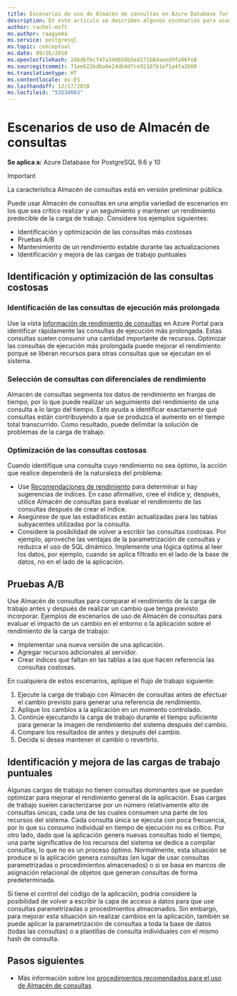 ```yaml
---
title: Escenarios de uso de Almacén de consultas en Azure Database for PostgreSQL
description: En este artículo se describen algunos escenarios para usar Almacén de consultas en Azure Database for PostgreSQL.
author: rachel-msft
ms.author: raagyema
ms.service: postgresql
ms.topic: conceptual
ms.date: 09/26/2018
ms.openlocfilehash: 24bd6fbcf47a340020b5ed171b84aeed9fa96fe8
ms.sourcegitcommit: 71ee622bdba6e24db4d7ce92107b1ef1a4fa2600
ms.translationtype: HT
ms.contentlocale: es-ES
ms.lasthandoff: 12/17/2018
ms.locfileid: "53534663"
---
```

# <a name="usage-scenarios-for-query-store"></a>Escenarios de uso de Almacén de consultas

**Se aplica a:** Azure Database for PostgreSQL 9.6 y 10

> [!IMPORTANT]
> La característica Almacén de consultas está en versión preliminar pública.

Puede usar Almacén de consultas en una amplia variedad de escenarios en los que sea crítico realizar y un seguimiento y mantener un rendimiento predecible de la carga de trabajo. Considere los ejemplos siguientes: 
- Identificación y optimización de las consultas más costosas 
- Pruebas A/B 
- Mantenimiento de un rendimiento estable durante las actualizaciones 
- Identificación y mejora de las cargas de trabajo puntuales 

## <a name="identify-and-tune-expensive-queries"></a>Identificación y optimización de las consultas costosas 

### <a name="identify-longest-running-queries"></a>Identificación de las consultas de ejecución más prolongada 
Use la vista [Información de rendimiento de consultas](concepts-query-performance-insight.md) en Azure Portal para identificar rápidamente las consultas de ejecución más prolongada. Estas consultas suelen consumir una cantidad importante de recursos. Optimizar las consultas de ejecución más prolongada puede mejorar el rendimiento porque se liberan recursos para otras consultas que se ejecutan en el sistema. 

### <a name="target-queries-with-performance-deltas"></a>Selección de consultas con diferenciales de rendimiento 
Almacén de consultas segmenta los datos de rendimiento en franjas de tiempo, por lo que puede realizar un seguimiento del rendimiento de una consulta a lo largo del tiempo. Esto ayuda a identificar exactamente qué consultas están contribuyendo a que se produzca el aumento en el tiempo total transcurrido. Como resultado, puede delimitar la solución de problemas de la carga de trabajo.

### <a name="tuning-expensive-queries"></a>Optimización de las consultas costosas 
Cuando identifique una consulta cuyo rendimiento no sea óptimo, la acción que realice dependerá de la naturaleza del problema: 
- Use [Recomendaciones de rendimiento](concepts-performance-recommendations.md) para determinar si hay sugerencias de índices. En caso afirmativo, cree el índice y, después, utilice Almacén de consultas para evaluar el rendimiento de las consultas después de crear el índice. 
- Asegúrese de que las estadísticas están actualizadas para las tablas subyacentes utilizadas por la consulta.
- Considere la posibilidad de volver a escribir las consultas costosas. Por ejemplo, aproveche las ventajas de la parametrización de consultas y reduzca el uso de SQL dinámico. Implemente una lógica óptima al leer los datos, por ejemplo, cuando se aplica filtrado en el lado de la base de datos, no en el lado de la aplicación. 


## <a name="ab-testing"></a>Pruebas A/B 
Use Almacén de consultas para comparar el rendimiento de la carga de trabajo antes y después de realizar un cambio que tenga previsto incorporar. Ejemplos de escenarios de uso de Almacén de consultas para evaluar el impacto de un cambio en el entorno o la aplicación sobre el rendimiento de la carga de trabajo: 
- Implementar una nueva versión de una aplicación. 
- Agregar recursos adicionales al servidor. 
- Crear índices que faltan en las tablas a las que hacen referencia las consultas costosas. 
 
En cualquiera de estos escenarios, aplique el flujo de trabajo siguiente: 
1. Ejecute la carga de trabajo con Almacén de consultas antes de efectuar el cambio previsto para generar una referencia de rendimiento. 
2. Aplique los cambios a la aplicación en un momento controlado. 
3. Continúe ejecutando la carga de trabajo durante el tiempo suficiente para generar la imagen de rendimiento del sistema después del cambio. 
4. Compare los resultados de antes y después del cambio. 
5. Decida si desea mantener el cambio o revertirlo. 


## <a name="identify-and-improve-ad-hoc-workloads"></a>Identificación y mejora de las cargas de trabajo puntuales 
Algunas cargas de trabajo no tienen consultas dominantes que se puedan optimizar para mejorar el rendimiento general de la aplicación. Esas cargas de trabajo suelen caracterizarse por un número relativamente alto de consultas únicas, cada una de las cuales consumen una parte de los recursos del sistema. Cada consulta única se ejecuta con poca frecuencia, por lo que su consumo individual en tiempo de ejecución no es crítico. Por otro lado, dado que la aplicación genera nuevas consultas todo el tiempo, una parte significativa de los recursos del sistema se dedica a compilar consultas, lo que no es un proceso óptimo. Normalmente, esta situación se produce si la aplicación genera consultas (en lugar de usar consultas parametrizadas o procedimientos almacenados) o si se basa en marcos de asignación relacional de objetos que generan consultas de forma predeterminada. 
 
Si tiene el control del código de la aplicación, podría considere la posibilidad de volver a escribir la capa de acceso a datos para que use consultas parametrizadas o procedimientos almacenados. Sin embargo, para mejorar esta situación sin realizar cambios en la aplicación, también se puede aplicar la parametrización de consultas a toda la base de datos (todas las consultas) o a plantillas de consulta individuales con el mismo hash de consulta. 

## <a name="next-steps"></a>Pasos siguientes
- Más información sobre los [procedimientos recomendados para el uso de Almacén de consultas](concepts-query-store-best-practices.md)